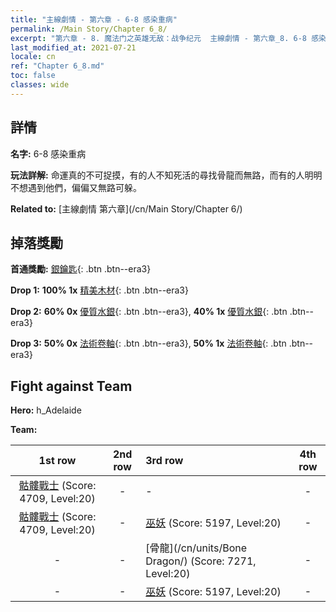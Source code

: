 ```yaml
---
title: "主線劇情 - 第六章 - 6-8 感染重病"
permalink: /Main Story/Chapter 6_8/
excerpt: "第六章 - 8. 魔法门之英雄无敌：战争纪元  主線劇情 - 第六章_8. 6-8 感染重病"
last_modified_at: 2021-07-21
locale: cn
ref: "Chapter 6_8.md"
toc: false
classes: wide
---
```


## 詳情

 **名字:** 6-8 感染重病

 **玩法詳解:** 命運真的不可捉摸，有的人不知死活的尋找骨龍而無路，而有的人明明不想遇到他們，偏偏又無路可躲。

 **Related to:** [主線劇情 第六章](/cn/Main Story/Chapter 6/)

## 掉落獎勵

 **首通獎勵:** [銀鑰匙](/cn/Items/con_693/){: .btn .btn--era3}

 **Drop 1:** **100% 1x** [精美木材](/cn/Items/mat_20/){: .btn .btn--era3}

 **Drop 2:** **60% 0x** [優質水銀](/cn/Items/mat_14/){: .btn .btn--era3}, **40% 1x** [優質水銀](/cn/Items/mat_14/){: .btn .btn--era3}

 **Drop 3:** **50% 0x** [法術卷軸](/cn/Items/con_694/){: .btn .btn--era3}, **50% 1x** [法術卷軸](/cn/Items/con_694/){: .btn .btn--era3}


## Fight against Team
 **Hero:** h_Adelaide

 **Team:**


  | 1st row | 2nd row | 3rd row | 4th row |
  |:----:|:----:|:----|:----:|
  | [骷髏戰士](/cn/units/Skeleton/) (Score: 4709, Level:20)  | - | - | - |
  | [骷髏戰士](/cn/units/Skeleton/) (Score: 4709, Level:20)  | - | [巫妖](/cn/units/Lich/) (Score: 5197, Level:20)  | - |
  | - | - | [骨龍](/cn/units/Bone Dragon/) (Score: 7271, Level:20)  | - |
  | - | - | [巫妖](/cn/units/Lich/) (Score: 5197, Level:20)  | - |


